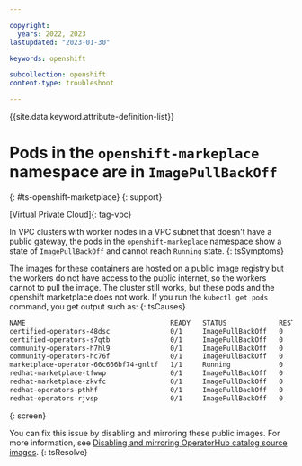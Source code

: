 ```yaml
---

copyright:
  years: 2022, 2023
lastupdated: "2023-01-30"

keywords: openshift

subcollection: openshift
content-type: troubleshoot

---
```


{{site.data.keyword.attribute-definition-list}}




# Pods in the `openshift-markeplace` namespace are in `ImagePullBackOff`
{: #ts-openshift-marketplace}
{: support}

[Virtual Private Cloud]{: tag-vpc} 


In VPC clusters with worker nodes in a VPC subnet that doesn't have a public gateway, the pods in the `openshift-markeplace` namespace show a state of `ImagePullBackOff` and cannot reach `Running` state.
{: tsSymptoms}


The images for these containers are hosted on a public image registry but the workers do not have access to the public internet, so the workers cannot to pull the image. The cluster still works, but these pods and the openshift marketplace does not work. If you run the `kubectl get pods` command, you get output such as:
{: tsCauses}

```sh
NAME                                    READY   STATUS             RESTARTS   AGE     IP               NODE         NOMINATED NODE   READINESS GATES
certified-operators-48dsc               0/1     ImagePullBackOff   0          4h6m    172.17.70.94     172.24.0.6   <none>           <none>
certified-operators-s7qtb               0/1     ImagePullBackOff   0          4h17m   172.17.70.77     172.24.0.6   <none>           <none>
community-operators-h7hl9               0/1     ImagePullBackOff   0          4h17m   172.17.70.78     172.24.0.6   <none>           <none>
community-operators-hc76f               0/1     ImagePullBackOff   0          4h6m    172.17.70.96     172.24.0.6   <none>           <none>
marketplace-operator-66c666bf74-gnltf   1/1     Running            0          4h43m   172.17.126.216   172.24.0.8   <none>           <none>
redhat-marketplace-tfwwp                0/1     ImagePullBackOff   0          82s     172.17.126.226   172.24.0.8   <none>           <none>
redhat-marketplace-zkvfc                0/1     ImagePullBackOff   0          4h6m    172.17.70.95     172.24.0.6   <none>           <none>
redhat-operators-pthhf                  0/1     ImagePullBackOff   0          67s     172.17.126.227   172.24.0.8   <none>           <none>
redhat-operators-rjvsp                  0/1     ImagePullBackOff   0          4h6m    172.17.70.93     172.24.0.6   <none>           <none>
```
{: screen}


You can fix this issue by disabling and mirroring these public images. For more information, see [Disabling and mirroring OperatorHub catalog source images](/docs/openshift?topic=openshift-operators#mirror-operatorhub).
{: tsResolve}
